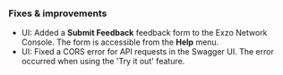 ### Fixes & improvements

- UI: Added a **Submit Feedback** feedback form to the Exzo Network Console. The form is accessible from the **Help** menu.
- UI: Fixed a CORS error for API requests in the Swagger UI. The error occurred when using the 'Try it out' feature.
